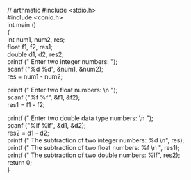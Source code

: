 // arthmatic
#include <stdio.h>  
#include <conio.h>  
int main ()  
{    
int num1, num2, res;     
float f1, f2, res1;   
double d1, d2, res2;  
printf (" Enter two integer numbers: ");  
scanf ("%d %d", &num1, &num2);  
res = num1 - num2;   
  
printf (" Enter two float numbers: \n ");  
scanf ("%f %f", &f1, &f2);  
res1 = f1 - f2; 
  
printf (" Enter two double data type numbers: \n ");  
scanf ("%lf %lf", &d1, &d2);  
res2 = d1 - d2;  
printf (" The subtraction of two integer numbers: %d \n", res);  
printf (" The subtraction of two float numbers: %f \n ", res1);  
printf (" The subtraction of two double numbers: %lf", res2);  
return 0;  
} 
